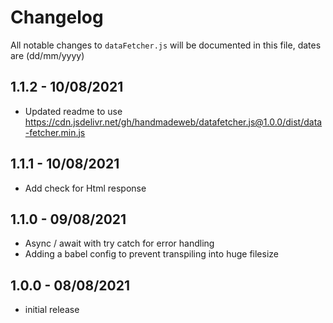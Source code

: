# Changelog

All notable changes to `dataFetcher.js` will be documented in this file, dates are (dd/mm/yyyy)

## 1.1.2 - 10/08/2021
- Updated readme to use https://cdn.jsdelivr.net/gh/handmadeweb/datafetcher.js@1.0.0/dist/data-fetcher.min.js

## 1.1.1 - 10/08/2021
- Add check for Html response

## 1.1.0 - 09/08/2021

- Async / await with try catch for error handling
- Adding a babel config to prevent transpiling into huge filesize

## 1.0.0 - 08/08/2021

- initial release
